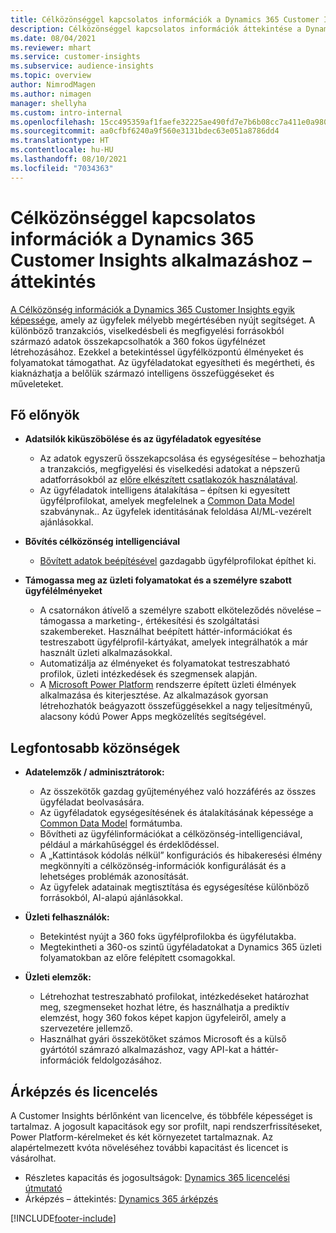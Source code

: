 ```yaml
---
title: Célközönséggel kapcsolatos információk a Dynamics 365 Customer Insights alkalmazáshoz – áttekintés
description: Célközönséggel kapcsolatos információk áttekintése a Dynamics 365 Customer Insights alkalmazáshoz.
ms.date: 08/04/2021
ms.reviewer: mhart
ms.service: customer-insights
ms.subservice: audience-insights
ms.topic: overview
author: NimrodMagen
ms.author: nimagen
manager: shellyha
ms.custom: intro-internal
ms.openlocfilehash: 15cc495359af1faefe32225ae490fd7e7b6b08cc7a411e0a9804da6ec704099c
ms.sourcegitcommit: aa0cfbf6240a9f560e3131bdec63e051a8786dd4
ms.translationtype: HT
ms.contentlocale: hu-HU
ms.lasthandoff: 08/10/2021
ms.locfileid: "7034363"
---
```

# <a name="audience-insights-for-dynamics-365-customer-insights-overview"></a>Célközönséggel kapcsolatos információk a Dynamics 365 Customer Insights alkalmazáshoz – áttekintés

[A Célközönség információk a Dynamics 365 Customer Insights egyik képessége](https://dynamics.microsoft.com/ai/customer-insights/audience-insights-capability/), amely az ügyfelek mélyebb megértésében nyújt segítséget. A különböző tranzakciós, viselkedésbeli és megfigyelési forrásokból származó adatok összekapcsolhatók a 360 fokos ügyfélnézet létrehozásához. Ezekkel a betekintéssel ügyfélközpontú élményeket és folyamatokat támogathat. Az ügyféladatokat egyesítheti és megértheti, és kiaknázhatja a belőlük származó intelligens összefüggéseket és műveleteket.

## <a name="main-benefits"></a>Fő előnyök 

- **Adatsilók kiküszöbölése és az ügyféladatok egyesítése**

  - Az adatok egyszerű összekapcsolása és egységesítése – behozhatja a tranzakciós, megfigyelési és viselkedési adatokat a népszerű adatforrásokból az [előre elkészített csatlakozók használatával](data-sources.md).
  - Az ügyféladatok intelligens átalakítása – építsen ki egyesített ügyfélprofilokat, amelyek megfelelnek a [Common Data Model](/common-data-model/) szabványnak.. Az ügyfelek identitásának feloldása AI/ML-vezérelt ajánlásokkal.

- **Bővítés célközönség intelligenciával**

  - [Bővített adatok beépítésével](enrichment-hub.md) gazdagabb ügyfélprofilokat építhet ki.  

- **Támogassa meg az üzleti folyamatokat és a személyre szabott ügyfélélményeket**

  - A csatornákon átívelő a személyre szabott elköteleződés növelése – támogassa a marketing-, értékesítési és szolgáltatási szakembereket. Használhat beépített háttér-információkat és testreszabott ügyfélprofil-kártyákat, amelyek integrálhatók a már használt üzleti alkalmazásokkal.
  - Automatizálja az élményeket és folyamatokat testreszabható profilok, üzleti intézkedések és szegmensek alapján.
  - A [Microsoft Power Platform](https://powerplatform.microsoft.com/) rendszerre épített üzleti élmények alkalmazása és kiterjesztése. Az alkalmazások gyorsan létrehozhatók beágyazott összefüggésekkel a nagy teljesítményű, alacsony kódú Power Apps megközelítés segítségével.  

## <a name="key-audiences"></a>Legfontosabb közönségek

- **Adatelemzők / adminisztrátorok:**

  - Az összekötők gazdag gyűjteményéhez való hozzáférés az összes ügyféladat beolvasására.
  - Az ügyféladatok egységesítésének és átalakításának képessége a [Common Data Model](/common-data-model/) formátumba.
  - Bővítheti az ügyfélinformációkat a célközönség-intelligenciával, például a márkahűséggel és érdeklődéssel.
  - A „Kattintások kódolás nélkül” konfigurációs és hibakeresési élmény megkönnyíti a célközönség-információk konfigurálását és a lehetséges problémák azonosítását.
  - Az ügyfelek adatainak megtisztítása és egységesítése különböző forrásokból, AI-alapú ajánlásokkal.  

- **Üzleti felhasználók:**

  - Betekintést nyújt a 360 foks ügyfélprofilokba és ügyfélutakba.
  - Megtekintheti a 360-os szintű ügyféladatokat a Dynamics 365 üzleti folyamatokban az előre felépített csomagokkal.

- **Üzleti elemzők:**

  - Létrehozhat testreszabható profilokat, intézkedéseket határozhat meg, szegmenseket hozhat létre, és használhatja a prediktív elemzést, hogy 360 fokos képet kapjon ügyfeleiről, amely a szervezetére jellemző.  
  - Használhat gyári összekötőket számos Microsoft és a külső gyártótól számrazó alkalmazáshoz, vagy API-kat a háttér-információk feldolgozásához.

## <a name="pricing-and-licensing"></a>Árképzés és licencelés

A Customer Insights bérlőnként van licencelve, és többféle képességet is tartalmaz. A jogosult kapacitások egy sor profilt, napi rendszerfrissítéseket, Power Platform-kérelmeket és két környezetet tartalmaznak. Az alapértelmezett kvóta növeléséhez további kapacitást és licencet is vásárolhat. 
- Részletes kapacitás és jogosultságok: [Dynamics 365 licencelési útmutató](https://go.microsoft.com/fwlink/?LinkId=866544)
- Árképzés – áttekintés: [Dynamics 365 árképzés](https://dynamics.microsoft.com/pricing/#CustomerDataPlatform)

[!INCLUDE[footer-include](../includes/footer-banner.md)]